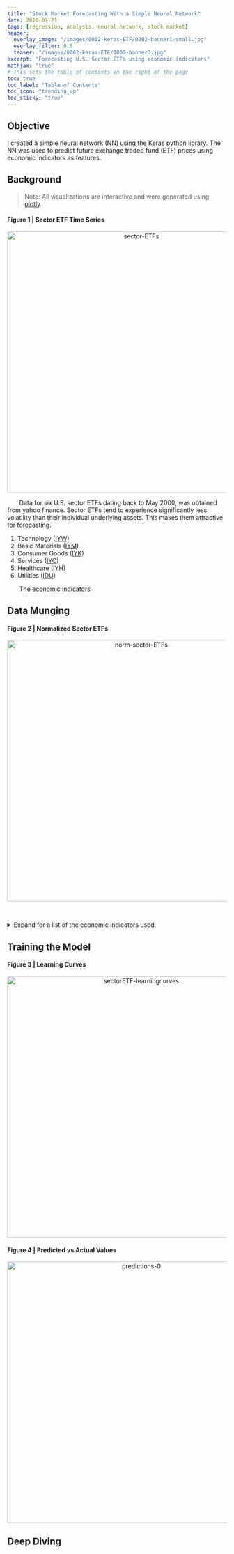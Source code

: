 ```yaml
---
title: "Stock Market Forecasting With a Simple Neural Network"
date: 2018-07-21
tags: [regression, analysis, neural network, stock market]
header:
  overlay_image: "/images/0002-keras-ETF/0002-banner1-small.jpg"
  overlay_filter: 0.5
  teaser: "/images/0002-keras-ETF/0002-banner3.jpg"
excerpt: "Forecasting U.S. Sector ETFs using economic indicators"
mathjax: "true"
# This sets the table of contents on the right of the page
toc: true
toc_label: "Table of Contents"
toc_icon: "trending_up"
toc_sticky: "true"
---
```


## Objective
I created a simple neural network (NN) using the [Keras](https://keras.io/) python library. The NN was used to predict future exchange traded fund (ETF) prices using economic indicators as features.

## Background

> Note: All visualizations are interactive and were generated using [plotly](https://plot.ly/python/).

#### Figure 1 | Sector ETF Time Series
<div>
    <a href="https://plot.ly/~Kennfucius/58/?share_key=QV8H0WketK0rEs65vyTTrW" target="_blank" title="sector-ETFs" style="display: block; text-align: center;"><img src="https://plot.ly/~Kennfucius/58.png?share_key=QV8H0WketK0rEs65vyTTrW" alt="sector-ETFs" style="max-width: 100%;width: 600px;"  width="600" onerror="this.onerror=null;this.src='https://plot.ly/404.png';" /></a>
    <script data-plotly="Kennfucius:58" sharekey-plotly="QV8H0WketK0rEs65vyTTrW" src="https://plot.ly/embed.js" async></script>
</div>

&nbsp;&nbsp;&nbsp;&nbsp;&nbsp;&nbsp; Data for six U.S. sector ETFs dating back to May 2000, was obtained from yahoo finance. Sector ETFs tend to experience significantly less volatility than their individual underlying assets. This makes them attractive for forecasting.

1. Technology ([IYW](https://finance.yahoo.com/quote/IYW))
2. Basic Materials ([IYM](https://finance.yahoo.com/quote/IYM))
3. Consumer Goods ([IYK](https://finance.yahoo.com/quote/IYK))
4. Services ([IYC](https://finance.yahoo.com/quote/IYC))
5. Healthcare ([IYH](https://finance.yahoo.com/quote/IYH))
6. Utilities ([IDU](https://finance.yahoo.com/quote/IDU))

&nbsp;&nbsp;&nbsp;&nbsp;&nbsp;&nbsp; The economic indicators

## Data Munging

#### Figure 2 | Normalized Sector ETFs
<div>
    <a href="https://plot.ly/~Kennfucius/56/?share_key=EEcDEAUTyHEnRhmziudPS0" target="_blank" title="norm-sector-ETFs" style="display: block; text-align: center;"><img src="https://plot.ly/~Kennfucius/56.png?share_key=EEcDEAUTyHEnRhmziudPS0" alt="norm-sector-ETFs" style="max-width: 100%;width: 600px;"  width="600" onerror="this.onerror=null;this.src='https://plot.ly/404.png';" /></a>
    <script data-plotly="Kennfucius:56" sharekey-plotly="EEcDEAUTyHEnRhmziudPS0" src="https://plot.ly/embed.js" async></script>
</div>

&nbsp;&nbsp;&nbsp;&nbsp;&nbsp;&nbsp;


<details>
  <summary>Expand for a list of the economic indicators used. </summary>

  1.  PAYEMS  | Non Farm Payroll
  2.  PAYNSA  | Non Farm Payroll NSA
  3. Blah | something


</details>

## Training the Model

#### Figure 3 | Learning Curves
<div>
    <a href="https://plot.ly/~Kennfucius/60/?share_key=HDy62nv8nvdFmjiQBBUwI5" target="_blank" title="sectorETF-learningcurves" style="display: block; text-align: center;"><img src="https://plot.ly/~Kennfucius/60.png?share_key=HDy62nv8nvdFmjiQBBUwI5" alt="sectorETF-learningcurves" style="max-width: 100%;width: 600px;"  width="600" onerror="this.onerror=null;this.src='https://plot.ly/404.png';" /></a>
    <script data-plotly="Kennfucius:60" sharekey-plotly="HDy62nv8nvdFmjiQBBUwI5" src="https://plot.ly/embed.js" async></script>
</div>

#### Figure 4 | Predicted vs Actual Values
<div>
    <a href="https://plot.ly/~Kennfucius/64/?share_key=smVViU65PW6qFLClDJEcm5" target="_blank" title="predictions-0" style="display: block; text-align: center;"><img src="https://plot.ly/~Kennfucius/64.png?share_key=smVViU65PW6qFLClDJEcm5" alt="predictions-0" style="max-width: 100%;width: 600px;"  width="600" onerror="this.onerror=null;this.src='https://plot.ly/404.png';" /></a>
    <script data-plotly="Kennfucius:64" sharekey-plotly="smVViU65PW6qFLClDJEcm5" src="https://plot.ly/embed.js" async></script>
</div>

## Deep Diving
